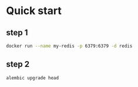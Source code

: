 # Quick start

## step 1
```bash
docker run --name my-redis -p 6379:6379 -d redis
```

## step 2
```bash
alembic upgrade head
```